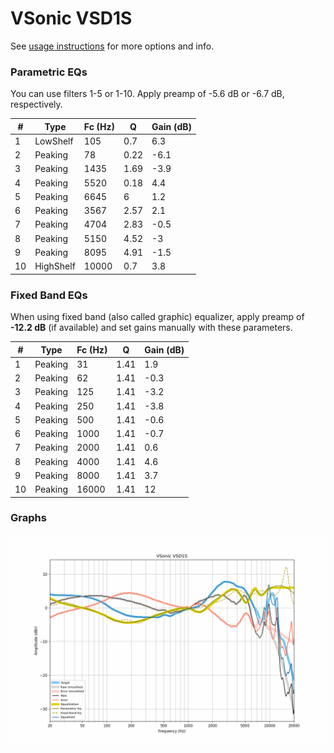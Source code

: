 # VSonic VSD1S
See [usage instructions](https://github.com/jaakkopasanen/AutoEq#usage) for more options and info.

### Parametric EQs
You can use filters 1-5 or 1-10. Apply preamp of -5.6 dB or -6.7 dB, respectively.

|   # | Type      |   Fc (Hz) |    Q |   Gain (dB) |
|-----|-----------|-----------|------|-------------|
|   1 | LowShelf  |       105 | 0.7  |         6.3 |
|   2 | Peaking   |        78 | 0.22 |        -6.1 |
|   3 | Peaking   |      1435 | 1.69 |        -3.9 |
|   4 | Peaking   |      5520 | 0.18 |         4.4 |
|   5 | Peaking   |      6645 | 6    |         1.2 |
|   6 | Peaking   |      3567 | 2.57 |         2.1 |
|   7 | Peaking   |      4704 | 2.83 |        -0.5 |
|   8 | Peaking   |      5150 | 4.52 |        -3   |
|   9 | Peaking   |      8095 | 4.91 |        -1.5 |
|  10 | HighShelf |     10000 | 0.7  |         3.8 |

### Fixed Band EQs
When using fixed band (also called graphic) equalizer, apply preamp of **-12.2 dB** (if available) and set gains manually with these parameters.

|   # | Type    |   Fc (Hz) |    Q |   Gain (dB) |
|-----|---------|-----------|------|-------------|
|   1 | Peaking |        31 | 1.41 |         1.9 |
|   2 | Peaking |        62 | 1.41 |        -0.3 |
|   3 | Peaking |       125 | 1.41 |        -3.2 |
|   4 | Peaking |       250 | 1.41 |        -3.8 |
|   5 | Peaking |       500 | 1.41 |        -0.6 |
|   6 | Peaking |      1000 | 1.41 |        -0.7 |
|   7 | Peaking |      2000 | 1.41 |         0.6 |
|   8 | Peaking |      4000 | 1.41 |         4.6 |
|   9 | Peaking |      8000 | 1.41 |         3.7 |
|  10 | Peaking |     16000 | 1.41 |        12   |

### Graphs
![](./VSonic%20VSD1S.png)
